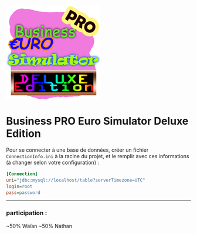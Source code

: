 ![](https://github.com/Waynocs/NathanWaian_cpoa/blob/master/src/assets/icons/icon.png)

# Business PRO Euro Simulator Deluxe Edition

Pour se connecter à une base de données, créer un fichier `ConnectionInfo.ini` à la racine du projet, et le remplir avec ces informations (à changer selon votre configuration) :
```ini
[Connection]
uri="jdbc:mysql://localhost/table?serverTimezone=UTC"
login=root
pass=password
```

---

### participation :
~50% Waïan
~50% Nathan
